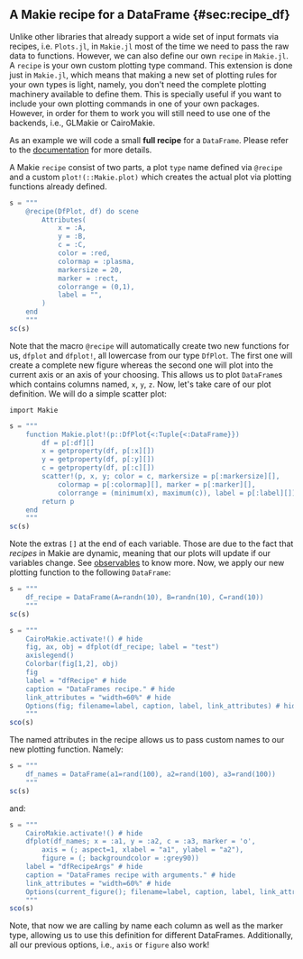 ## A Makie recipe for a DataFrame {#sec:recipe_df}

Unlike other libraries that already support a wide set of input formats via recipes, i.e. `Plots.jl`, in `Makie.jl` most of the time we need to pass the raw data to functions.
However, we can also define our own  `recipe` in  `Makie.jl`.
A `recipe` is your own custom plotting type command.
This extension is done just in `Makie.jl`, which means that making a new set of plotting rules for your own types is light, namely, you don't need the complete plotting machinery available to define them. This is specially useful if you want to include your own plotting commands in one of your own packages.
However, in order for them to work you will still need to use one of the backends, i.e., GLMakie or CairoMakie.

As an example we will code a small **full recipe** for a `DataFrame`. Please refer to the [documentation](https://docs.makie.org/stable/documentation/recipes/) for more details.

A Makie `recipe` consist of two parts, a plot `type` name defined via `@recipe` and a custom `plot!(::Makie.plot)` which creates the actual plot via plotting functions already defined.

```jl
s = """
    @recipe(DfPlot, df) do scene
        Attributes(
            x = :A,
            y = :B,
            c = :C,
            color = :red,
            colormap = :plasma,
            markersize = 20,
            marker = :rect,
            colorrange = (0,1),
            label = "",
        )
    end
    """
sc(s)
```

Note that the macro `@recipe` will automatically create two new functions for us, `dfplot` and `dfplot!`, all lowercase from our type `DfPlot`.
The first one will create a complete new figure whereas the second one will plot into the current axis or an axis of your choosing.
This allows us to plot `DataFrame`s which contains columns named, `x`, `y`, `z`.
Now, let's take care of our plot definition.
We will do a simple scatter plot:

```
import Makie
```

```jl
s = """
    function Makie.plot!(p::DfPlot{<:Tuple{<:DataFrame}})
        df = p[:df][]
        x = getproperty(df, p[:x][])
        y = getproperty(df, p[:y][])
        c = getproperty(df, p[:c][])
        scatter!(p, x, y; color = c, markersize = p[:markersize][],
            colormap = p[:colormap][], marker = p[:marker][],
            colorrange = (minimum(x), maximum(c)), label = p[:label][])
        return p
    end
    """
sc(s)
```

Note the extras `[]` at the end of each variable.
Those are due to the fact that *recipes* in Makie are dynamic, meaning that our plots will update if our variables change.
See [observables](https://docs.makie.org/stable/documentation/nodes/) to know more.
Now, we apply our new plotting function to the following `DataFrame`:

```jl
s = """
    df_recipe = DataFrame(A=randn(10), B=randn(10), C=rand(10))
    """
sc(s)
```

```jl
s = """
    CairoMakie.activate!() # hide
    fig, ax, obj = dfplot(df_recipe; label = "test")
    axislegend()
    Colorbar(fig[1,2], obj)
    fig
    label = "dfRecipe" # hide
    caption = "DataFrames recipe." # hide
    link_attributes = "width=60%" # hide
    Options(fig; filename=label, caption, label, link_attributes) # hide
    """
sco(s)
```

The named attributes in the recipe allows us to pass custom names to our new plotting function. Namely:

```jl
s = """
    df_names = DataFrame(a1=rand(100), a2=rand(100), a3=rand(100))
    """
sc(s)
```

and:

```jl
s = """
    CairoMakie.activate!() # hide
    dfplot(df_names; x = :a1, y = :a2, c = :a3, marker = 'o',
        axis = (; aspect=1, xlabel = "a1", ylabel = "a2"),
        figure = (; backgroundcolor = :grey90))
    label = "dfRecipeArgs" # hide
    caption = "DataFrames recipe with arguments." # hide
    link_attributes = "width=60%" # hide
    Options(current_figure(); filename=label, caption, label, link_attributes) # hide
    """
sco(s)
```

Note, that now we are calling by name each column as well as the marker type, allowing us to use this definition for different DataFrames.
Additionally, all our previous options, i.e., `axis` or `figure` also work!
